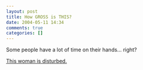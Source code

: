 ```yaml
---
layout: post
title: How GROSS is THIS?
date: 2004-05-11 14:34
comments: true
categories: []
---
```

Some people have a lot of time on their hands... right?

<a href="http://story.news.yahoo.com/news?tmpl=story2&u=/040426/photos_od/mdf549393&e=16">This woman is disturbed.</a>
